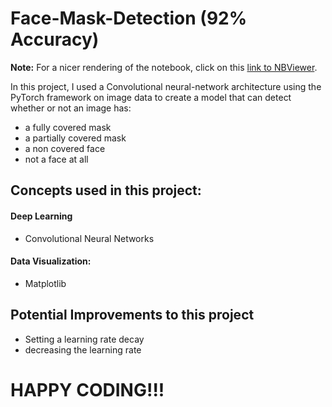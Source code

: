 # Face-Mask-Detection (92%  Accuracy)
**Note:** For a nicer rendering of the notebook, click on this [link to NBViewer](https://nbviewer.org/github/Blaise143/Face-Mask-Image-Classification/blob/main/Analysis.ipynb).

In this project, I used a Convolutional neural-network architecture using the PyTorch framework on image data to create a model that can detect whether or not an image has:
* a fully covered mask
* a partially covered mask
* a non covered face
* not a face at all
## Concepts used in this project:
  #### Deep Learning
   - Convolutional Neural Networks
  #### Data Visualization:
   - Matplotlib

## Potential Improvements to this project
  - Setting a learning rate decay
  - decreasing the learning rate

# HAPPY CODING!!!
